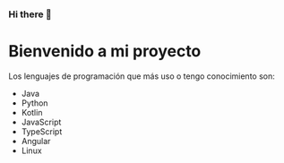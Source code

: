 ### Hi there 👋

<!--
**pipe0427/pipe0427** is a ✨ _special_ ✨ repository because its `README.md` (this file) appears on your GitHub profile.

Here are some ideas to get you started:

- 🔭 I’m currently working on ...
- 🌱 I’m currently learning ...
- 👯 I’m looking to collaborate on ...
- 🤔 I’m looking for help with ...
- 💬 Ask me about ...
- 📫 How to reach me: ...
- 😄 Pronouns: ...
- ⚡ Fun fact: ...
-->
<!DOCTYPE html>
<html>
<body>
    <h1>Bienvenido a mi proyecto</h1>
    <p>Los lenguajes de programación que más uso o tengo conocimiento son:</p>
    <ul>
        <li>Java</li>
        <li>Python</li>
        <li>Kotlin</li>
        <li>JavaScript</li>
        <li>TypeScript</li>
        <li>Angular</li>
        <li>Linux</li>
    </ul>
</body>
</html>
